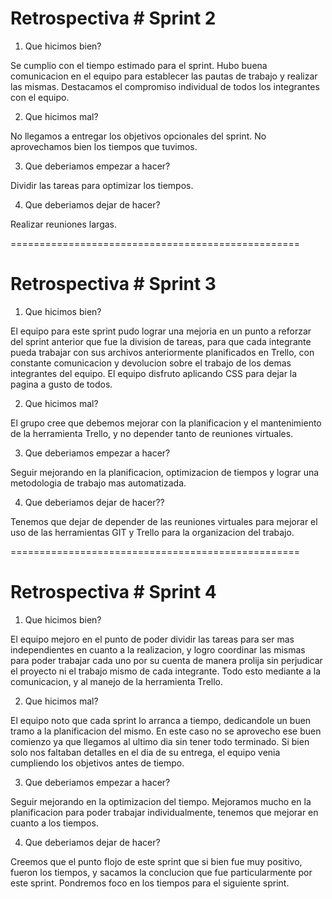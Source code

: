 # Retrospectiva # Sprint 2

1) Que hicimos bien? 

Se cumplio con el tiempo estimado para el sprint. Hubo buena comunicacion en el equipo para establecer las pautas de trabajo y realizar las mismas. Destacamos el compromiso individual de todos los integrantes con el equipo. 

2) Que hicimos mal?

No llegamos a entregar los objetivos opcionales del sprint.
No aprovechamos bien los tiempos que tuvimos.

3) Que deberiamos empezar a hacer?

Dividir las tareas para optimizar los tiempos.

4) Que deberiamos dejar de hacer?

Realizar reuniones largas.


==================================================
# Retrospectiva # Sprint 3

1) Que hicimos bien? 

El equipo para este sprint pudo lograr una mejoria en un punto a reforzar del sprint anterior que fue la division de tareas, para que cada integrante pueda trabajar con sus archivos anteriormente planificados en Trello, con constante comunicacion y devolucion sobre el trabajo de los demas integrantes del equipo. El equipo disfruto aplicando CSS para dejar la pagina a gusto de todos.

2) Que hicimos mal?

El grupo cree que debemos mejorar con la planificacion y el mantenimiento de la herramienta Trello, y no depender tanto de reuniones virtuales.

3) Que deberiamos empezar a hacer?

Seguir mejorando en la planificacion, optimizacion de tiempos y lograr una metodologia de trabajo mas automatizada.

4) Que deberiamos dejar de hacer??

Tenemos que dejar de depender de las reuniones virtuales para mejorar el uso de las herramientas GIT y Trello para la organizacion del trabajo.


==================================================
# Retrospectiva # Sprint 4

1) Que hicimos bien?

El equipo mejoro en el punto de poder dividir las tareas para ser mas independientes en cuanto a la realizacion, y logro coordinar las mismas para poder trabajar cada uno por su cuenta de manera prolija sin perjudicar el proyecto ni el trabajo mismo de cada integrante. Todo esto mediante a la comunicacion, y al manejo de la herramienta Trello.

2) Que hicimos mal?

El equipo noto que cada sprint lo arranca a tiempo, dedicandole un buen tramo a la planificacion del mismo. En este caso no se aprovecho ese buen comienzo ya que llegamos al ultimo dia sin tener todo terminado. Si bien solo nos faltaban detalles en el dia de su entrega, el equipo venia cumpliendo los objetivos antes de tiempo.

3) Que deberiamos empezar a hacer?

Seguir mejorando en la optimizacion del tiempo. Mejoramos mucho en la planificacion para poder trabajar individualmente, tenemos que mejorar en cuanto a los tiempos.

4) Que deberiamos dejar de hacer?

Creemos que el punto flojo de este sprint que si bien fue muy positivo, fueron los tiempos, y sacamos la conclucion que fue particularmente por este sprint. Pondremos foco en los tiempos para el siguiente sprint.
